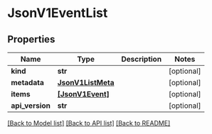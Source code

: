 # JsonV1EventList


## Properties
Name | Type | Description | Notes
------------ | ------------- | ------------- | -------------
**kind** | **str** |  | [optional] 
**metadata** | [**JsonV1ListMeta**](JsonV1ListMeta.md) |  | [optional] 
**items** | [**[JsonV1Event]**](JsonV1Event.md) |  | [optional] 
**api_version** | **str** |  | [optional] 

[[Back to Model list]](../README.md#documentation-for-models) [[Back to API list]](../README.md#documentation-for-api-endpoints) [[Back to README]](../README.md)


